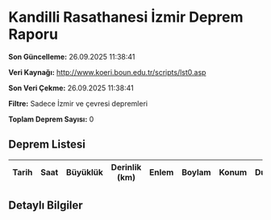 # Kandilli Rasathanesi İzmir Deprem Raporu

**Son Güncelleme:** 26.09.2025 11:38:41

**Veri Kaynağı:** http://www.koeri.boun.edu.tr/scripts/lst0.asp

**Son Veri Çekme:** 26.09.2025 11:38:41

**Filtre:** Sadece İzmir ve çevresi depremleri

**Toplam Deprem Sayısı:** 0

## Deprem Listesi

| Tarih | Saat | Büyüklük | Derinlik (km) | Enlem | Boylam | Konum | Durum |
|-------|------|----------|---------------|-------|--------|-------|-------|

## Detaylı Bilgiler

